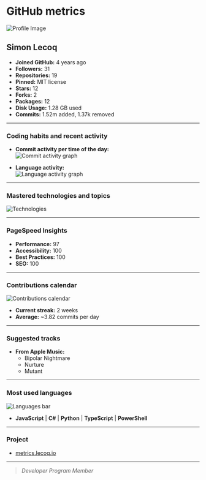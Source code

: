 # GitHub metrics

![Profile Image](https://avatars.githubusercontent.com/u/xxxxxx?v=4)

## Simon Lecoq

- **Joined GitHub:** 4 years ago  
- **Followers:** 31  
- **Repositories:** 19  
- **Pinned:** MIT license  
- **Stars:** 12  
- **Forks:** 2  
- **Packages:** 12  
- **Disk Usage:** 1.28 GB used  
- **Commits:** 1.52m added, 1.37k removed  

---

### Coding habits and recent activity

- **Commit activity per time of the day:**  
  ![Commit activity graph](https://metrics.lecoq.io/api/commit-activity)

- **Language activity:**  
  ![Language activity graph](https://metrics.lecoq.io/api/language-activity)

---

### Mastered technologies and topics

![Technologies](https://metrics.lecoq.io/api/technologies)

---

### PageSpeed Insights

- **Performance:** 97  
- **Accessibility:** 100  
- **Best Practices:** 100  
- **SEO:** 100  

---

### Contributions calendar

![Contributions calendar](https://metrics.lecoq.io/api/contributions-calendar)

- **Current streak:** 2 weeks  
- **Average:** ~3.82 commits per day  

---

### Suggested tracks

- **From Apple Music:**  
  - Bipolar Nightmare  
  - Nurture  
  - Mutant  

---

### Most used languages

![Languages bar](https://metrics.lecoq.io/api/languages-bar)

- **JavaScript** | **C#** | **Python** | **TypeScript** | **PowerShell**

---

### Project

- [metrics.lecoq.io](https://metrics.lecoq.io)

---

> _Developer Program Member_
